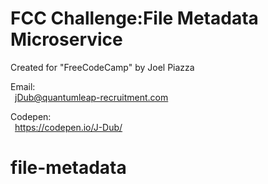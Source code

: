 FCC Challenge:File Metadata Microservice
=================================================

Created for "FreeCodeCamp" by Joel Piazza

Email:<br>
&ensp;jDub@quantumleap-recruitment.com<br>

Codepen:<br> 
&ensp;https://codepen.io/J-Dub/
# file-metadata
